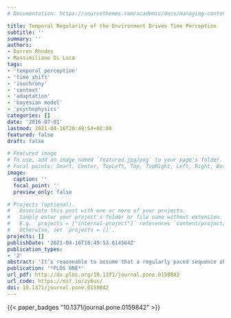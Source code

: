 ```yaml
---
# Documentation: https://sourcethemes.com/academic/docs/managing-content/

title: Temporal Regularity of the Environment Drives Time Perception
subtitle: ''
summary: ''
authors:
- Darren Rhodes
- Massimiliano Di Luca
tags:
- 'temporal perception'
- 'time shift'
- 'isochrony'
- 'context'
- 'adaptation'
- 'bayesian model'
- 'psychophysics'
categories: []
date: '2016-07-01'
lastmod: 2021-04-16T20:49:54+02:00
featured: false
draft: false

# Featured image
# To use, add an image named `featured.jpg/png` to your page's folder.
# Focal points: Smart, Center, TopLeft, Top, TopRight, Left, Right, BottomLeft, Bottom, BottomRight.
image:
  caption: ''
  focal_point: ''
  preview_only: false

# Projects (optional).
#   Associate this post with one or more of your projects.
#   Simply enter your project's folder or file name without extension.
#   E.g. `projects = ["internal-project"]` references `content/project/deep-learning/index.md`.
#   Otherwise, set `projects = []`.
projects: []
publishDate: '2021-04-16T18:49:53.614564Z'
publication_types:
- '2'
abstract: 'It’s reasonable to assume that a regularly paced sequence should be perceived as regular, but here we show that perceived regularity depends on the context in which the sequence is embedded. We presented one group of participants with perceptually regularly paced sequences, and another group of participants with mostly irregularly paced sequences (75% irregular, 25% regular). The timing of the final stimulus in each sequence could be varied. In one experiment, we asked whether the last stimulus was regular or not. We found that participants exposed to an irregular environment frequently reported perfectly regularly paced stimuli to be irregular. In a second experiment, we asked participants to judge whether the final stimulus was presented before or after a flash. In this way, we were able to determine distortions in temporal perception as changes in the timing necessary for the sound and the flash to be perceived synchronous. We found that within a regular context, the perceived timing of deviant last stimuli changed so that the relative anisochrony appeared to be perceptually decreased. In the irregular context, the perceived timing of irregular stimuli following a regular sequence was not affected. These observations suggest that humans use temporal expectations to evaluate the regularity of sequences and that expectations are combined with sensory stimuli to adapt perceived timing to follow the statistics of the environment. Expectations can be seen as a-priori probabilities on which perceived timing of stimuli depend.'
publication: '*PLOS ONE*'
url_pdf: http://dx.plos.org/10.1371/journal.pone.0159842
url_code: https://osf.io/zy6uc/
doi: 10.1371/journal.pone.0159842
---
```

{{< paper_badges "10.1371/journal.pone.0159842" >}}
